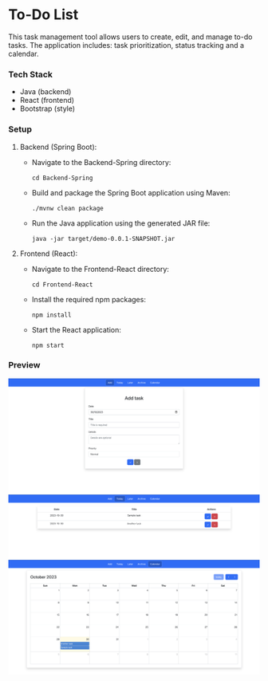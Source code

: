# To-Do List

This task management tool allows users to create, edit, and manage to-do tasks.
The application includes: task prioritization, status tracking and a calendar.

### Tech Stack

- Java (backend)
- React (frontend)
- Bootstrap (style)

### Setup

1. Backend (Spring Boot):

   - Navigate to the Backend-Spring directory:
     ```
     cd Backend-Spring
     ```

   - Build and package the Spring Boot application using Maven:
     ```
     ./mvnw clean package
     ```

   - Run the Java application using the generated JAR file:
     ```
     java -jar target/demo-0.0.1-SNAPSHOT.jar
     ```

2. Frontend (React):

   - Navigate to the Frontend-React directory:
     ```
     cd Frontend-React
     ```

   - Install the required npm packages:
     ```
     npm install
     ```

   - Start the React application:
     ```
     npm start
     ```

### Preview

![Add task](/Frontend-React/public/screenshots/to-do-list-add-task.png)
![Today's tasks](/Frontend-React/public/screenshots/to-do-list-today.png)
![Calendar](/Frontend-React/public/screenshots/to-do-list-calendar.png)

